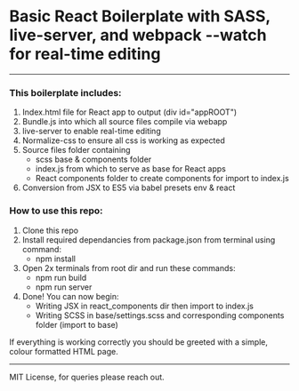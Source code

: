# Basic React Boilerplate with SASS, live-server, and webpack --watch for real-time editing
<hr>

### This boilerplate includes:

<ol>
    <li>Index.html file for React app to output (div id="appROOT")
    <li>Bundle.js into which all source files compile via webapp
    <li>live-server to enable real-time editing
    <li>Normalize-css to ensure all css is working as expected
    <li>Source files folder containing
        <ul>
            <li>scss base & components folder
            <li>index.js from which to serve as base for React apps
            <li>React components folder to create components for import to index.js
        </ul>
    <li>Conversion from JSX to ES5 via babel presets env & react
</ol>

### How to use this repo:

<ol>
    <li>Clone this repo
    <li>Install required dependancies from package.json from terminal using command:
    <ul>
        <li> npm install
    </ul>
    <li>Open 2x terminals from root dir and run these commands:
    <ul>
        <li> npm run build
        <li> npm run server
    </ul>
    <li>Done! You can now begin:
        <ul>
            <li>Writing JSX in react_components dir then import to index.js
            <li>Writing SCSS in base/settings.scss and corresponding components folder (import to base)
        </ul> 
</ol>

If everything is working correctly you should be greeted with a simple, colour formatted HTML page.
<hr>
MIT License, for queries please reach out.
